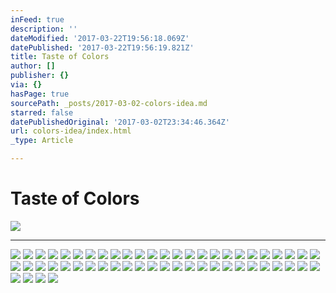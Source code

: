 ```yaml
---
inFeed: true
description: ''
dateModified: '2017-03-22T19:56:18.069Z'
datePublished: '2017-03-22T19:56:19.821Z'
title: Taste of Colors
author: []
publisher: {}
via: {}
hasPage: true
sourcePath: _posts/2017-03-02-colors-idea.md
starred: false
datePublishedOriginal: '2017-03-02T23:34:46.364Z'
url: colors-idea/index.html
_type: Article

---
```

# Taste of Colors
![](https://the-grid-user-content.s3-us-west-2.amazonaws.com/71c1157c-cec7-4cb0-ab5a-ae9e30e46ef7.jpg)

---

![](https://the-grid-user-content.s3-us-west-2.amazonaws.com/b3b2180a-858d-45d5-b445-c09b168dfff7.jpg)
![](https://the-grid-user-content.s3-us-west-2.amazonaws.com/6f68f66c-eb0b-4826-b79c-7a0cc579e774.jpg)
![](https://the-grid-user-content.s3-us-west-2.amazonaws.com/1018e8d9-f012-4ee4-a1b5-8ad11995bbb8.jpg)
![](https://the-grid-user-content.s3-us-west-2.amazonaws.com/98c5e2e7-4473-49ae-b787-e397607c1dcd.jpg)
![](https://the-grid-user-content.s3-us-west-2.amazonaws.com/34bb4b4f-2af8-4fa4-9686-7f0b4145b476.jpg)
![](https://the-grid-user-content.s3-us-west-2.amazonaws.com/a9b7ab40-33f3-4aee-b483-55063c021ae4.jpg)
![](https://the-grid-user-content.s3-us-west-2.amazonaws.com/545f3010-a575-436d-9253-4c3cd9416db4.jpg)
![](https://the-grid-user-content.s3-us-west-2.amazonaws.com/165b982f-797e-44e4-8770-51831190d932.jpg)
![](https://the-grid-user-content.s3-us-west-2.amazonaws.com/5a0ca85b-eb3a-4701-8a1b-b79006a3ba9a.jpg)
![](https://the-grid-user-content.s3-us-west-2.amazonaws.com/dfe483d4-2b30-45ee-aa87-487d23c5d04f.jpg)
![](https://the-grid-user-content.s3-us-west-2.amazonaws.com/2f3256f7-aceb-4294-a118-3a43670ea6a4.jpg)
![](https://the-grid-user-content.s3-us-west-2.amazonaws.com/620c2121-5ece-4644-9f84-070bd08d6f7d.jpg)
![](https://the-grid-user-content.s3-us-west-2.amazonaws.com/bd7add8b-c470-4ccb-a75c-acc7a255326e.jpg)
![](https://the-grid-user-content.s3-us-west-2.amazonaws.com/b2178eb8-77fd-47e8-99a1-9498b0ea9b02.jpg)
![](https://the-grid-user-content.s3-us-west-2.amazonaws.com/205224eb-9785-4d4d-b131-865cbb69c072.jpg)
![](https://the-grid-user-content.s3-us-west-2.amazonaws.com/6485dae9-8b0b-4aa3-b99d-2a0d130a63d1.jpg)
![](https://the-grid-user-content.s3-us-west-2.amazonaws.com/63cd4b17-ede7-4936-8e8b-663b1ffac292.jpg)
![](https://the-grid-user-content.s3-us-west-2.amazonaws.com/6ffafb4d-4623-4966-8152-da6a10dbb05a.jpg)
![](https://the-grid-user-content.s3-us-west-2.amazonaws.com/38653ccc-d3e1-45be-9423-197c19c3b067.jpg)
![](https://the-grid-user-content.s3-us-west-2.amazonaws.com/80605ad1-ecc0-4b2a-a96c-7624918fbc1b.jpg)
![](https://the-grid-user-content.s3-us-west-2.amazonaws.com/1a1fa0e3-4073-4cf2-8bbf-60adbe53ae5b.jpg)
![](https://the-grid-user-content.s3-us-west-2.amazonaws.com/31d369dc-ec8c-4250-b9b5-b6068401992e.jpg)
![](https://the-grid-user-content.s3-us-west-2.amazonaws.com/1571d705-693c-4b39-9f0c-dcb27819747a.jpg)
![](https://the-grid-user-content.s3-us-west-2.amazonaws.com/a8a46b98-125c-4f65-a996-410338343a25.jpg)
![](https://the-grid-user-content.s3-us-west-2.amazonaws.com/a5fc97f9-7b02-408e-a3c2-3de8f1ac5c35.jpg)
![](https://the-grid-user-content.s3-us-west-2.amazonaws.com/e837a9bb-f857-45da-8ffb-8651fe10abc8.jpg)
![](https://the-grid-user-content.s3-us-west-2.amazonaws.com/8184a8fa-05bb-46b2-ba0c-9cc3470960c2.jpg)
![](https://the-grid-user-content.s3-us-west-2.amazonaws.com/79857af5-06d4-4921-958a-b88f09988c2d.jpg)
![](https://the-grid-user-content.s3-us-west-2.amazonaws.com/cfca85da-d259-4e36-b3f7-77fb04712da8.jpg)
![](https://the-grid-user-content.s3-us-west-2.amazonaws.com/b5a82d7b-8c07-4285-a314-af9fbdde77c6.jpg)
![](https://the-grid-user-content.s3-us-west-2.amazonaws.com/e4dbbd16-2fdf-4b36-9a9f-9e41983bac2a.jpg)
![](https://the-grid-user-content.s3-us-west-2.amazonaws.com/102a3517-2e44-4f1d-864a-3cafd4f3563c.jpg)
![](https://the-grid-user-content.s3-us-west-2.amazonaws.com/f7f77604-0302-4b92-9816-3d6a8f57b791.jpg)
![](https://the-grid-user-content.s3-us-west-2.amazonaws.com/c8fbf86b-eebf-4321-853b-1d0fd9d4ecd4.jpg)
![](https://the-grid-user-content.s3-us-west-2.amazonaws.com/a0373378-25df-43e9-b5f0-e77e5b348ecf.jpg)
![](https://the-grid-user-content.s3-us-west-2.amazonaws.com/7170ee66-81e2-4fb3-8410-b9ae13ec1c26.jpg)
![](https://the-grid-user-content.s3-us-west-2.amazonaws.com/c3b1bddd-0bba-4522-8e9f-7b11b4e3b6bc.jpg)
![](https://the-grid-user-content.s3-us-west-2.amazonaws.com/9db56fd5-ede0-43d3-9f5f-b445adebb458.jpg)
![](https://the-grid-user-content.s3-us-west-2.amazonaws.com/220d7fb6-a85a-40a8-89e6-4369c258d4c8.jpg)
![](https://the-grid-user-content.s3-us-west-2.amazonaws.com/41c34cdf-8ca7-4e1a-9011-54694cc41f6b.jpg)
![](https://the-grid-user-content.s3-us-west-2.amazonaws.com/9ff8b42b-c586-46cb-960d-5feb0e16031d.jpg)
![](https://the-grid-user-content.s3-us-west-2.amazonaws.com/c4433357-a265-4e06-a48c-110760c3245d.jpg)
![](https://the-grid-user-content.s3-us-west-2.amazonaws.com/bdf6c93c-23e7-4a6e-a02e-44a327c6034f.jpg)
![](https://the-grid-user-content.s3-us-west-2.amazonaws.com/d9163aad-7fec-4425-948f-5403e388c202.jpg)
![](https://the-grid-user-content.s3-us-west-2.amazonaws.com/f1151159-2e42-4d3b-b956-562164056fe2.jpg)
![](https://the-grid-user-content.s3-us-west-2.amazonaws.com/966c9e88-184f-40c8-bde4-c2a01f3dc207.jpg)
![](https://the-grid-user-content.s3-us-west-2.amazonaws.com/b09f81db-6b34-4035-ac00-92b9fc35be64.jpg)
![](https://the-grid-user-content.s3-us-west-2.amazonaws.com/4881ee11-d798-4717-bc39-e032101d80a8.jpg)
![](https://the-grid-user-content.s3-us-west-2.amazonaws.com/2a192e40-a699-4d37-ad0d-b6c0dccfc896.jpg)
![](https://the-grid-user-content.s3-us-west-2.amazonaws.com/6d9778d8-58e4-42c6-8d5a-7b8a8111529c.jpg)
![](https://the-grid-user-content.s3-us-west-2.amazonaws.com/2b77d8de-8a1d-4991-86d2-8b190f466cc7.jpg)
![](https://the-grid-user-content.s3-us-west-2.amazonaws.com/c0c03f44-a8da-4daa-b6fb-b81228e0dd49.jpg)
![](https://the-grid-user-content.s3-us-west-2.amazonaws.com/0e9ca9d3-2751-43d2-acd4-f274183b61c6.jpg)
![](https://the-grid-user-content.s3-us-west-2.amazonaws.com/e4d44b76-cda3-420d-8b69-ecc723bff080.jpg)